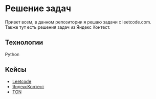 # Решение задач

Привет всем, в данном репозитории я решаю задачи с leetcode.com.
Также тут есть решения задач из Яндекс Контест.

## Технологии
Python

## Кейсы
- [Leetcode]()
- [ЯндексКонтест]()
- [TON]()

